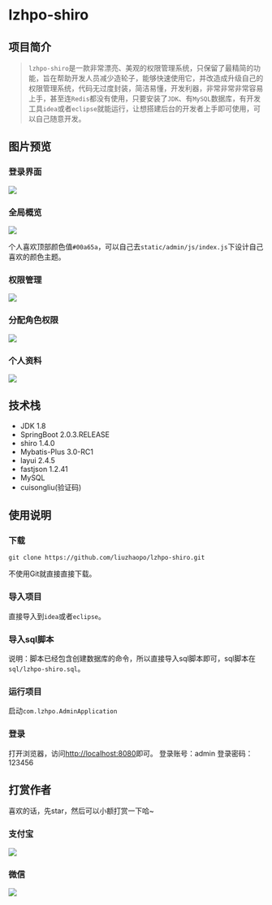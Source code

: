 # lzhpo-shiro

## 项目简介

>   `lzhpo-shiro`是一款非常漂亮、美观的权限管理系统，只保留了最精简的功能，旨在帮助开发人员减少造轮子，能够快速使用它，并改造成升级自己的权限管理系统，代码无过度封装，简洁易懂，开发利器，非常非常非常容易上手，甚至连`Redis`都没有使用，只要安装了`JDK`、有`MySQL`数据库，有开发工具`idea`或者`eclipse`就能运行，让想搭建后台的开发者上手即可使用，可以自己随意开发。

## 图片预览

### 登录界面

![](http://cdn.liuzhaopo.top/lzhpo-shiro-login.png)

### 全局概览

![](http://cdn.liuzhaopo.top/lzhpo-shiro-%E6%9B%B4%E6%8D%A2%E7%9A%AE%E8%82%A4.png)

个人喜欢顶部颜色值`#00a65a`，可以自己去`static/admin/js/index.js`下设计自己喜欢的颜色主题。

### 权限管理

![](http://cdn.liuzhaopo.top/lzhpo-shiro-%E6%9D%83%E9%99%90%E7%AE%A1%E7%90%86.png)

### 分配角色权限

![](http://cdn.liuzhaopo.top/lzhpo-shiro-%E5%88%86%E9%85%8D%E8%A7%92%E8%89%B2%E6%9D%83%E9%99%902.png)

### 个人资料

![](http://cdn.liuzhaopo.top/lzhpo-shiro-%E4%B8%AA%E4%BA%BA%E8%B5%84%E6%96%99.png)

## 技术栈

-   JDK 1.8
-   SpringBoot 2.0.3.RELEASE
-   shiro 1.4.0
-   Mybatis-Plus 3.0-RC1
-   layui 2.4.5
-   fastjson 1.2.41
-   MySQL
-   cuisongliu(验证码)

## 使用说明

### 下载

```
git clone https://github.com/liuzhaopo/lzhpo-shiro.git
```

不使用Git就直接直接下载。

### 导入项目

直接导入到`idea`或者`eclipse`。

### 导入sql脚本

说明：脚本已经包含创建数据库的命令，所以直接导入sql脚本即可，sql脚本在`sql/lzhpo-shiro.sql`。

### 运行项目

启动`com.lzhpo.AdminApplication`

### 登录

打开浏览器，访问[http://localhost:8080](http://localhost:8080)即可。
登录账号：admin
登录密码：123456

## 打赏作者

喜欢的话，先star，然后可以小额打赏一下哈~

### 支付宝

![](http://cdn.liuzhaopo.top/%E6%94%AF%E4%BB%98%E5%AE%9D.png)

### 微信

![](http://cdn.liuzhaopo.top/%E5%BE%AE%E4%BF%A1.png)
